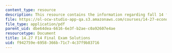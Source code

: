 ```yaml
---
content_type: resource
description: This resource contains the information regarding fall 14 fianl exam solution.
file: https://ol-ocw-studio-app-qa.s3.amazonaws.com/courses/14-27-economics-and-e-commerce-fall-2014/f942759e6958366b71c74c37f9b83716_MIT14_27F14_FinalSol_2014.pdf
file_type: application/pdf
parent_uid: dbe64dea-6616-6e3f-b2ae-c0a92607e4ae
resourcetype: Document
title: 14.27 F14 Final Exam Solutions
uid: f942759e-6958-366b-71c7-4c37f9b83716
---
```

